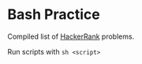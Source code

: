# Bash Practice

Compiled list of [HackerRank](https://www.hackerrank.com/dashboard) problems.

Run scripts with `sh <script>`
